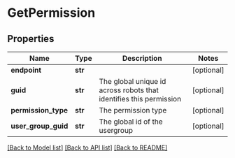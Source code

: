 # GetPermission

## Properties
Name | Type | Description | Notes
------------ | ------------- | ------------- | -------------
**endpoint** | **str** |  | [optional] 
**guid** | **str** | The global unique id across robots that identifies this permission | [optional] 
**permission_type** | **str** | The permission type | [optional] 
**user_group_guid** | **str** | The global id of the usergroup | [optional] 

[[Back to Model list]](../README.md#documentation-for-models) [[Back to API list]](../README.md#documentation-for-api-endpoints) [[Back to README]](../README.md)

